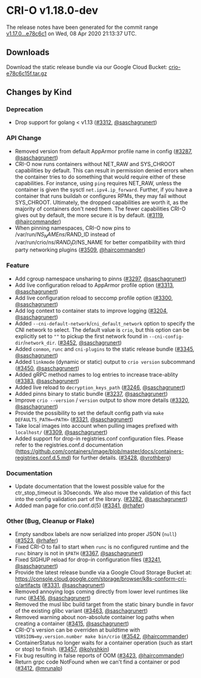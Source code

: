 # CRI-O v1.18.0-dev

The release notes have been generated for the commit range
[v1.17.0...e78c6c1](https://github.com/cri-o/cri-o/compare/v1.17.0...e78c6c15fb3cdfdb79ef3d28ed9afd6587e0c7ac) on Wed, 08 Apr 2020 21:13:37 UTC.

## Downloads

Download the static release bundle via our Google Cloud Bucket:
[crio-e78c6c15f.tar.gz][0]

[0]: https://storage.googleapis.com/k8s-conform-cri-o/artifacts/crio-e78c6c15f.tar.gz

## Changes by Kind

### Deprecation

- Drop support for golang < v1.13 ([#3312](https://github.com/cri-o/cri-o/pull/3312), [@saschagrunert](https://github.com/saschagrunert))

### API Change

- Removed version from default AppArmor profile name in config ([#3287](https://github.com/cri-o/cri-o/pull/3287), [@saschagrunert](https://github.com/saschagrunert))
- CRI-O now runs containers without NET_RAW and SYS_CHROOT capabilities by default. This can result in permission denied errors when the container tries to do something that would require either of these capabilities. For instance, using `ping` requires NET_RAW, unless the container is given the sysctl `net.ipv4.ip_forward`. Further, if you have a container that runs buildah or configures RPMs, they may fail without SYS_CHROOT. Ultimately, the dropped capabilities are worth it, as the majority of containers don't need them. The fewer capabilities CRI-O gives out by default, the more secure it is by default. ([#3119](https://github.com/cri-o/cri-o/pull/3119), [@haircommander](https://github.com/haircommander))
- When pinning namespaces, CRI-O now pins to /var/run/$NS_NAMEns/$RAND_ID instead of /var/run/crio/ns/$RAND_ID/$NS_NAME for better compatibility with third party networking plugins ([#3509](https://github.com/cri-o/cri-o/pull/3509), [@haircommander](https://github.com/haircommander))

### Feature

- Add cgroup namespace unsharing to pinns ([#3297](https://github.com/cri-o/cri-o/pull/3297), [@saschagrunert](https://github.com/saschagrunert))
- Add live configuration reload to AppArmor profile option ([#3313](https://github.com/cri-o/cri-o/pull/3313), [@saschagrunert](https://github.com/saschagrunert))
- Add live configuration reload to seccomp profile option ([#3300](https://github.com/cri-o/cri-o/pull/3300), [@saschagrunert](https://github.com/saschagrunert))
- Add log context to container stats to improve logging ([#3204](https://github.com/cri-o/cri-o/pull/3204), [@saschagrunert](https://github.com/saschagrunert))
- Added `--cni-default-network`/`cni_default_network` option to specify the CNI network
    to select. The default value is `crio`, but this option can be explicitly set to `""` to pickup
    the first network found in `--cni-config-dir`/`network_dir`. ([#3452](https://github.com/cri-o/cri-o/pull/3452), [@saschagrunert](https://github.com/saschagrunert))
- Added `conmon`, `runc` and `cni-plugins` to the static release bundle ([#3345](https://github.com/cri-o/cri-o/pull/3345), [@saschagrunert](https://github.com/saschagrunert))
- Added `linkmode` (dynamic or static) output to `crio version` subcommand ([#3450](https://github.com/cri-o/cri-o/pull/3450), [@saschagrunert](https://github.com/saschagrunert))
- Added gRPC method names to log entries to increase trace-ablity ([#3383](https://github.com/cri-o/cri-o/pull/3383), [@saschagrunert](https://github.com/saschagrunert))
- Added live reload to `decryption_keys_path` ([#3246](https://github.com/cri-o/cri-o/pull/3246), [@saschagrunert](https://github.com/saschagrunert))
- Added pinns binary to static bundle ([#3237](https://github.com/cri-o/cri-o/pull/3237), [@saschagrunert](https://github.com/saschagrunert))
- Improve `crio --version` / `version` output to show more details ([#3320](https://github.com/cri-o/cri-o/pull/3320), [@saschagrunert](https://github.com/saschagrunert))
- Provide the possibility to set the default config path via `make DEFAULTS_PATH=<PATH>` ([#3321](https://github.com/cri-o/cri-o/pull/3321), [@saschagrunert](https://github.com/saschagrunert))
- Take local images into account when pulling images prefixed with `localhost/` ([#3309](https://github.com/cri-o/cri-o/pull/3309), [@saschagrunert](https://github.com/saschagrunert))
- Added support for drop-in registries.conf configuration files. Please refer to the registries.conf.d documentation (https://github.com/containers/image/blob/master/docs/containers-registries.conf.d.5.md) for further details. ([#3428](https://github.com/cri-o/cri-o/pull/3428), [@vrothberg](https://github.com/vrothberg))

### Documentation

- Update documentation that the lowest possible value for the ctr_stop_timeout is 30seconds. We also move the validation of this fact into the config validation part of the library. ([#3282](https://github.com/cri-o/cri-o/pull/3282), [@saschagrunert](https://github.com/saschagrunert))
- Added man page for crio.conf.d(5) ([#3341](https://github.com/cri-o/cri-o/pull/3341), [@rhafer](https://github.com/rhafer))

### Other (Bug, Cleanup or Flake)

- Empty sandbox labels are now serialized into proper JSON (`null`) ([#3523](https://github.com/cri-o/cri-o/pull/3523), [@rhafer](https://github.com/rhafer))
- Fixed CRI-O to fail to start when `runc` is no configured runtime and the `runc` binary is not in `$PATH` ([#3367](https://github.com/cri-o/cri-o/pull/3367), [@saschagrunert](https://github.com/saschagrunert))
- Fixed SIGHUP reload for drop-in configuration files ([#3241](https://github.com/cri-o/cri-o/pull/3241), [@saschagrunert](https://github.com/saschagrunert))
- Provide the latest release bundle via a Google Cloud Storage Bucket at:
    https://console.cloud.google.com/storage/browser/k8s-conform-cri-o/artifacts ([#3331](https://github.com/cri-o/cri-o/pull/3331), [@saschagrunert](https://github.com/saschagrunert))
- Removed annoying logs coming directly from lower level runtimes like runc ([#3416](https://github.com/cri-o/cri-o/pull/3416), [@saschagrunert](https://github.com/saschagrunert))
- Removed the musl libc build target from the static binary bundle in favor of the existing glibc variant ([#3463](https://github.com/cri-o/cri-o/pull/3463), [@saschagrunert](https://github.com/saschagrunert))
- Removed warning about non-absolute container log paths when creating a container ([#3415](https://github.com/cri-o/cri-o/pull/3415), [@saschagrunert](https://github.com/saschagrunert))
- CRI-O's version can be overriden at buildtime with `VERSION=my.version.number make bin/crio` ([#3542](https://github.com/cri-o/cri-o/pull/3542), [@haircommander](https://github.com/haircommander))
- ContainerStatus no longer waits for a container operation (such as start or stop) to finish. ([#3457](https://github.com/cri-o/cri-o/pull/3457), [@kolyshkin](https://github.com/kolyshkin))
- Fix bug resulting in false reports of OOM ([#3423](https://github.com/cri-o/cri-o/pull/3423), [@haircommander](https://github.com/haircommander))
- Return grpc code NotFound when we can't find a container or pod ([#3412](https://github.com/cri-o/cri-o/pull/3412), [@mrunalp](https://github.com/mrunalp))
